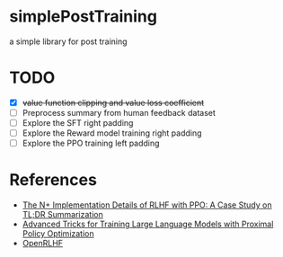 # simplePostTraining
a simple library for post training

# TODO
- [x] ~~value function clipping and value loss coefficient~~
- [ ] Preprocess summary from human feedback dataset
- [ ] Explore the SFT right padding
- [ ] Explore the Reward model training right padding
- [ ] Explore the PPO training left padding

# References
- [The N+ Implementation Details of RLHF with PPO: A Case Study on TL;DR Summarization](https://arxiv.org/abs/2403.17031)
- [Advanced Tricks for Training Large Language Models with Proximal Policy Optimization](https://hijkzzz.notion.site/rlhf-implementation-tricks?v=158d9a33ecc98132bf9e000c39227361)
- [OpenRLHF](https://github.com/openrlhf/openrlhf)
